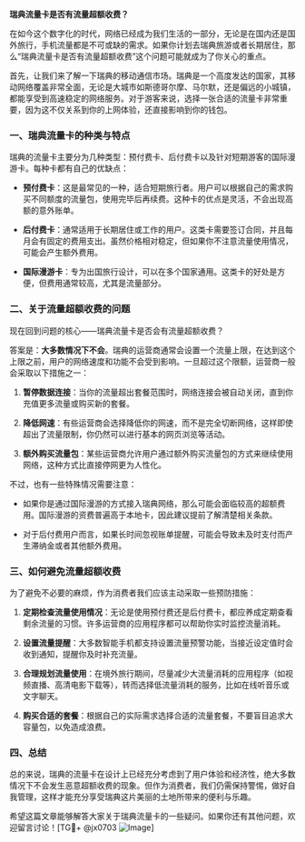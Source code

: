 **瑞典流量卡是否有流量超额收费？**

在如今这个数字化的时代，网络已经成为我们生活的一部分，无论是在国内还是国外旅行，手机流量都是不可或缺的需求。如果你计划去瑞典旅游或者长期居住，那么“瑞典流量卡是否有流量超额收费”这个问题可能就成为了你关心的重点。

首先，让我们来了解一下瑞典的移动通信市场。瑞典是一个高度发达的国家，其移动网络覆盖非常全面，无论是大城市如斯德哥尔摩、马尔默，还是偏远的小城镇，都能享受到高速稳定的网络服务。对于游客来说，选择一张合适的流量卡非常重要，因为这不仅关系到你的上网体验，还直接影响到你的钱包。

### **一、瑞典流量卡的种类与特点**

瑞典的流量卡主要分为几种类型：预付费卡、后付费卡以及针对短期游客的国际漫游卡。每种卡都有自己的优缺点：

- **预付费卡**：这是最常见的一种，适合短期旅行者。用户可以根据自己的需求购买不同额度的流量包，使用完毕后再续费。这种卡的优点是灵活，不会出现高额的意外账单。
  
- **后付费卡**：通常适用于长期居住或工作的用户。这类卡需要签订合同，并且每月会有固定的费用支出。虽然价格相对稳定，但如果你不注意流量使用情况，可能会产生额外费用。

- **国际漫游卡**：专为出国旅行设计，可以在多个国家通用。这类卡的好处是方便，但费用通常较高，尤其是流量部分。

### **二、关于流量超额收费的问题**

现在回到问题的核心——瑞典流量卡是否会有流量超额收费？

答案是：**大多数情况下不会**。瑞典的运营商通常会设置一个流量上限，在达到这个上限之前，用户的网络速度和功能不会受到影响。一旦超过这个限额，运营商一般会采取以下措施之一：

1. **暂停数据连接**：当你的流量超出套餐范围时，网络连接会被自动关闭，直到你充值更多流量或购买新的套餐。
   
2. **降低网速**：有些运营商会选择降低你的网速，而不是完全切断网络，这样即使超出了流量限制，你仍然可以进行基本的网页浏览等活动。

3. **额外购买流量包**：某些运营商允许用户通过额外购买流量包的方式来继续使用网络，这种方式比直接停网更为人性化。

不过，也有一些特殊情况需要注意：

- 如果你是通过国际漫游的方式接入瑞典网络，那么可能会面临较高的超额费用。国际漫游的资费普遍高于本地卡，因此建议提前了解清楚相关条款。

- 对于后付费用户而言，如果长时间忽视账单提醒，可能会导致未及时支付而产生滞纳金或者其他额外费用。

### **三、如何避免流量超额收费**

为了避免不必要的麻烦，作为消费者我们应该主动采取一些预防措施：

1. **定期检查流量使用情况**：无论是使用预付费还是后付费卡，都应养成定期查看剩余流量的习惯。许多运营商的应用程序都可以帮助你实时监控流量消耗。

2. **设置流量提醒**：大多数智能手机都支持设置流量预警功能，当接近设定值时会收到通知，提醒你及时补充流量。

3. **合理规划流量使用**：在境外旅行期间，尽量减少大流量消耗的应用程序（如视频直播、高清电影下载等），转而选择低流量消耗的服务，比如在线听音乐或文字聊天。

4. **购买合适的套餐**：根据自己的实际需求选择合适的流量套餐，不要盲目追求大容量包，以免造成浪费。

### **四、总结**

总的来说，瑞典的流量卡在设计上已经充分考虑到了用户体验和经济性，绝大多数情况下不会发生恶意超额收费的现象。但作为消费者，我们仍需保持警惕，做好自我管理，这样才能充分享受瑞典这片美丽的土地所带来的便利与乐趣。

希望这篇文章能够解答大家关于瑞典流量卡的一些疑问。如果你还有其他问题，欢迎留言讨论！[TG💪+ @jx0703 ![Image](https://github.com/user-attachments/assets/dbca1d08-cadb-493c-b0ec-ad6f7a83f270)]